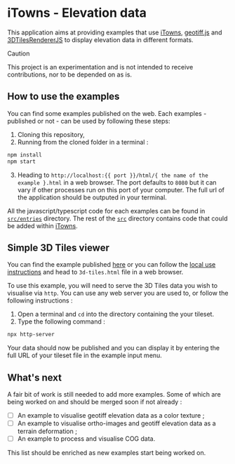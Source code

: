 # iTowns - Elevation data

This application aims at providing examples that use [iTowns][itowns], [geotiff.js][geotiff.js] and
[3DTilesRendererJS][3DTilesRendererJS] to display elevation data in different formats.

> [!CAUTION]
> This project is an experimentation and is not intended to receive contributions, nor to be
> depended on as is.


## How to use the examples

You can find some examples published on the web. Each examples - published or not - can be used by
following these steps:

1. Cloning this repository,
2. Running from the cloned folder in a terminal :

```bash
npm install
npm start
```

3. Heading to `http://localhost:{{ port }}/html/{ the name of the example }.html` in a web browser.
   The port defaults to `8080` but it can vary if other processes run on this port of your computer.
   The full url of the application should be outputed in your terminal.

All the javascript/typescript code for each examples can be found in [`src/entries`][entries]
directory. The rest of the [`src`][src] directory contains code that could be added within
[iTowns][itowns].


## Simple 3D Tiles viewer

You can find the example published [here][example-3DTiles] or you can follow the [local use
instructions][local-use-instructions] and head to `3d-tiles.html` file in a web browser.

To use this example, you will need to serve the 3D Tiles data you wish to visualise via `http`. You
can use any web server you are used to, or follow the following instructions :

1. Open a terminal and `cd` into the directory containing the your tileset.
2. Type the following command :

```bash
npx http-server
```

Your data should now be published and you can display it by entering the full URL of your tileset
file in the example input menu.


## What's next

A fair bit of work is still needed to add more examples. Some of which are being worked on and
should be merged soon if not already :

- [ ] An example to visualise geotiff elevation data as a color texture ;
- [ ] An example to visualise ortho-images and geotiff elevation data as a terrain deformation ;
- [ ] An example to process and visualise COG data.

This list should be enriched as new examples start being worked on.



[itowns]: https://github.com/iTowns/itowns
[geotiff.js]: https://github.com/geotiffjs/geotiff.js
[3DTilesRendererJS]: https://github.com/NASA-AMMOS/3DTilesRendererJS
[entries]: src/entries/
[src]: src/
[example-3DTiles]: https://mgermerie.github.io/itowns-geotiff/public/html/3d-tiles.html
[local-use-instructions]: #how-to-use-the-examples 

